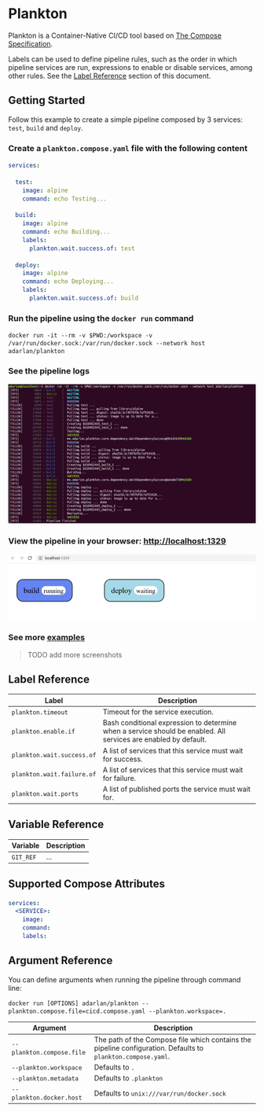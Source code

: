 # Plankton

Plankton is a Container-Native CI/CD tool based on [The Compose Specification](https://github.com/compose-spec/compose-spec/blob/master/spec.md).

Labels can be used to define pipeline rules, such as the order in which pipeline services are run, expressions to enable or disable services, among other rules.
See the [Label Reference](#label-reference) section of this document.

## Getting Started

Follow this example to create a simple pipeline composed by 3 services:
`test`, `build` and `deploy`.

### Create a `plankton.compose.yaml` file with the following content

```yaml
services:

  test:
    image: alpine
    command: echo Testing...

  build:
    image: alpine
    command: echo Building...
    labels:
      plankton.wait.success.of: test

  deploy:
    image: alpine
    command: echo Deploying...
    labels:
      plankton.wait.success.of: build
```

### Run the pipeline using the `docker run` command

```shell
docker run -it --rm -v $PWD:/workspace -v /var/run/docker.sock:/var/run/docker.sock --network host adarlan/plankton
```

### See the pipeline logs

![Pipeline logs](screenshots/pipeline-logs.png)

### View the pipeline in your browser: [http://localhost:1329](http://localhost:1329)

![Pipeline page](screenshots/pipeline-page.png)

### See more [examples](examples)

> TODO add more screenshots

## Label Reference

| Label | Description |
| ----- | ----------- |
| `plankton.timeout` | Timeout for the service execution. |
| `plankton.enable.if` | Bash conditional expression to determine when a service should be enabled. All services are enabled by default. |
| `plankton.wait.success.of` | A list of services that this service must wait for success. |
| `plankton.wait.failure.of` | A list of services that this service must wait for failure. |
| `plankton.wait.ports` | A list of published ports the service must wait for. |

## Variable Reference

| Variable | Description |
| -------- | ----------- |
| `GIT_REF` | ... |

## Supported Compose Attributes

```yaml
services:
  <SERVICE>:
    image:
    command:
    labels:
```

## Argument Reference

You can define arguments when running the pipeline through command line:

```shell
docker run [OPTIONS] adarlan/plankton --plankton.compose.file=cicd.compose.yaml --plankton.workspace=.
```

| Argument | Description |
| -------- | ----------- |
| `--plankton.compose.file` | The path of the Compose file which contains the pipeline configuration. Defaults to `plankton.compose.yaml`. |
| `--plankton.workspace` | Defaults to `.` |
| `--plankton.metadata` | Defaults to `.plankton` |
| `--plankton.docker.host` | Defaults to `unix:///var/run/docker.sock` |
